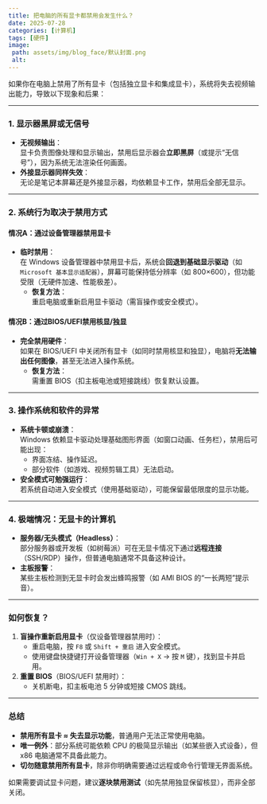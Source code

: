 ```yaml
---
title: 把电脑的所有显卡都禁用会发生什么？
date: 2025-07-28
categories: [计算机]
tags: [硬件]
image:
 path: assets/img/blog_face/默认封面.png
 alt:
---
```

如果你在电脑上禁用了所有显卡（包括独立显卡和集成显卡），系统将失去视频输出能力，导致以下现象和后果：

---

### **1. 显示器黑屏或无信号**
- **无视频输出**：  
  显卡负责图像处理和显示输出，禁用后显示器会**立即黑屏**（或提示“无信号”），因为系统无法渲染任何画面。
- **外接显示器同样失效**：  
  无论是笔记本屏幕还是外接显示器，均依赖显卡工作，禁用后全部无显示。

---

### **2. 系统行为取决于禁用方式**
#### **情况A：通过设备管理器禁用显卡**
- **临时禁用**：  
  在 Windows 设备管理器中禁用显卡后，系统会**回退到基础显示驱动**（如 `Microsoft 基本显示适配器`），屏幕可能保持低分辨率（如 800×600），但功能受限（无硬件加速、性能极差）。
  - **恢复方法**：  
    重启电脑或重新启用显卡驱动（需盲操作或安全模式）。

#### **情况B：通过BIOS/UEFI禁用核显/独显**
- **完全禁用硬件**：  
  如果在 BIOS/UEFI 中关闭所有显卡（如同时禁用核显和独显），电脑将**无法输出任何图像**，甚至无法进入操作系统。
  - **恢复方法**：  
    需重置 BIOS（扣主板电池或短接跳线）恢复默认设置。

---

### **3. 操作系统和软件的异常**
- **系统卡顿或崩溃**：  
  Windows 依赖显卡驱动处理基础图形界面（如窗口动画、任务栏），禁用后可能出现：
  - 界面冻结、操作延迟。
  - 部分软件（如游戏、视频剪辑工具）无法启动。
- **安全模式可勉强运行**：  
  若系统自动进入安全模式（使用基础驱动），可能保留最低限度的显示功能。

---

### **4. 极端情况：无显卡的计算机**
- **服务器/无头模式（Headless）**：  
  部分服务器或开发板（如树莓派）可在无显卡情况下通过**远程连接**（SSH/RDP）操作，但普通电脑通常不具备这种设计。
- **主板报警**：  
  某些主板检测到无显卡时会发出蜂鸣报警（如 AMI BIOS 的“一长两短”提示音）。

---

### **如何恢复？**
1. **盲操作重新启用显卡**（仅设备管理器禁用时）：  
   - 重启电脑，按 `F8` 或 `Shift + 重启` 进入安全模式。  
   - 使用键盘快捷键打开设备管理器（`Win + X` → 按 `M` 键），找到显卡并启用。  
2. **重置 BIOS**（BIOS/UEFI 禁用时）：  
   - 关机断电，扣主板电池 5 分钟或短接 CMOS 跳线。  

---

### **总结**
- **禁用所有显卡 ≈ 失去显示功能**，普通用户无法正常使用电脑。  
- **唯一例外**：部分系统可能依赖 CPU 的极简显示输出（如某些嵌入式设备），但 x86 电脑通常不具备此能力。  
- **切勿随意禁用所有显卡**，除非你明确需要通过远程或命令行管理无界面系统。  

如果需要调试显卡问题，建议**逐块禁用测试**（如先禁用独显保留核显），而非全部关闭。

